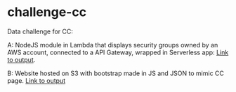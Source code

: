 # challenge-cc
Data challenge for CC:

A: NodeJS module in Lambda that displays security groups owned by an AWS account, connected to a API Gateway, wrapped in Serverless app: [Link to output](https://2fjzx5kee7.execute-api.ap-southeast-2.amazonaws.com/dev/app).

B: Website hosted on S3 with bootstrap made in JS and JSON to mimic CC page. [Link to output](http://www.cc-challenge-b.com.s3-website-ap-southeast-2.amazonaws.com/)
